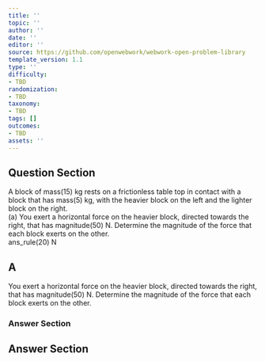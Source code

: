 ```yaml
---
title: ''
topic: ''
author: ''
date: ''
editor: ''
source: https://github.com/openwebwork/webwork-open-problem-library
template_version: 1.1
type: ''
difficulty:
- TBD
randomization:
- TBD
taxonomy:
- TBD
tags: []
outcomes:
- TBD
assets: ''
---
```


## Question Section 

 
A block of mass(15) kg rests on a frictionless table top in contact with a block that has mass(5) kg, with the heavier block on the left and the lighter block on the right.   
(a) You exert a horizontal force on the heavier block, directed towards the right, that has magnitude(50) N. Determine the magnitude of the force that each block exerts on the other.  
 ans_rule(20) N

## A
You exert a horizontal force on the heavier block, directed towards the right, that has magnitude(50) N. Determine the magnitude of the force that each block exerts on the other.  
### Answer Section


## Answer Section

